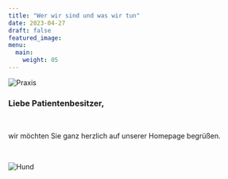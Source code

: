 ```yaml
---
title: "Wer wir sind und was wir tun"
date: 2023-04-27
draft: false
featured_image: 
menu:
  main:
    weight: 05
---
```


![Praxis](Praxis_aussen_400px.jpg "Praxis")

### Liebe Patientenbesitzer,
<br>

wir möchten Sie ganz herzlich auf unserer Homepage begrüßen.
 
<br />

![Hund](/hund.jpg "Hund")

